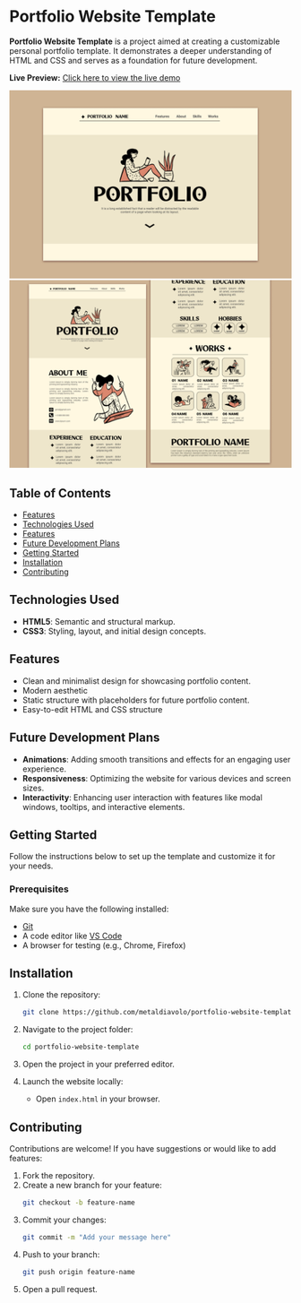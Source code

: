 # Portfolio Website Template  

**Portfolio Website Template** is a project aimed at creating a customizable personal portfolio template. It demonstrates a deeper understanding of HTML and CSS and serves as a foundation for future development.  

**Live Preview:** [Click here to view the live demo](https://metaldiavolo.github.io/portfolio-website-template/)  

![Homepage](assets/images/homepage-screenshot.png)
![Projects Section](assets/images/projects-screenshot.png)

## Table of Contents

- [Features](#features)
- [Technologies Used](#technologies-used)
- [Features](#features)
- [Future Development Plans](#future-development-plans)
- [Getting Started](#getting-started)
- [Installation](#installation)
- [Contributing](#contributing)

## Technologies Used  
- **HTML5**: Semantic and structural markup.  
- **CSS3**: Styling, layout, and initial design concepts.  

## Features  
- Clean and minimalist design for showcasing portfolio content.
- Modern aesthetic
- Static structure with placeholders for future portfolio content.
- Easy-to-edit HTML and CSS structure

## Future Development Plans  
- **Animations**: Adding smooth transitions and effects for an engaging user experience.  
- **Responsiveness**: Optimizing the website for various devices and screen sizes.  
- **Interactivity**: Enhancing user interaction with features like modal windows, tooltips, and interactive elements.  

## Getting Started

Follow the instructions below to set up the template and customize it for your needs.

### Prerequisites

Make sure you have the following installed:

- [Git](https://git-scm.com/)
- A code editor like [VS Code](https://code.visualstudio.com/)
- A browser for testing (e.g., Chrome, Firefox)

## Installation 
1. Clone the repository:
   ```bash
   git clone https://github.com/metaldiavolo/portfolio-website-template.git
   ```

2. Navigate to the project folder:
   ```bash
   cd portfolio-website-template
   ```

3. Open the project in your preferred editor.

4. Launch the website locally:
   - Open `index.html` in your browser.

## Contributing
Contributions are welcome! If you have suggestions or would like to add features:

1. Fork the repository.
2. Create a new branch for your feature:
   ```bash
   git checkout -b feature-name
   ```
3. Commit your changes:
   ```bash
   git commit -m "Add your message here"
   ```
4. Push to your branch:
   ```bash
   git push origin feature-name
   ```
5. Open a pull request.
